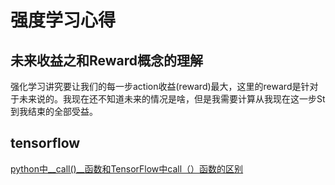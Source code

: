 # 强度学习心得


## 未来收益之和Reward概念的理解

强化学习讲究要让我们的每一步action收益(reward)最大，这里的reward是针对于未来说的。我现在还不知道未来的情况是啥，但是我需要计算从我现在这一步St到我结束的全部受益。


## tensorflow 

[python中__call()__函数和TensorFlow中call（）函数的区别](https://blog.csdn.net/dream_to_dream/article/details/115295662)